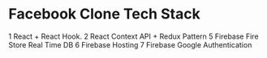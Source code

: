 # Facebook Clone Tech Stack

1 React + React Hook.
2 React Context API + Redux Pattern
5 Firebase Fire Store Real Time DB
6 Firebase Hosting
7 Firebase Google Authentication